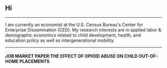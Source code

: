 
## Hi

---

I am currently an economist at the U.S. Census Bureau's Center for Enterprise Dissemination (CED). My research interests are in applied labor & demographic economics related to child development, health, and education policy as well as intergenerational mobility.

---

#### JOB MARKET PAPER:THE EFFECT OF OPIOID ABUSE ON CHILD OUT-OF-HOME PLACEMENTS


